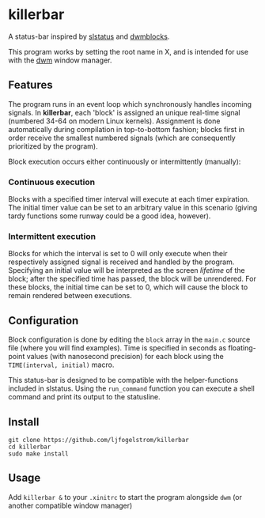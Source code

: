 # killerbar

A status-bar inspired by [slstatus](https://suckless.org/tools/sltatus) and [dwmblocks](https://github.com/torrinfail/dwmblocks).

This program works by setting the root name in X, and is intended for use with the [dwm](https://suckless.org/dwm) window manager.

## Features
The program runs in an event loop which synchronously handles incoming signals. In **killerbar**, each 'block' is assigned an unique real-time signal (numbered 34-64 on modern Linux kernels). Assignment is done automatically during compilation in top-to-bottom fashion; blocks first in order receive the smallest numbered signals (which are consequently prioritized by the program).

Block execution occurs either continuously or intermittently (manually):
### Continuous execution
Blocks with a specified timer interval will execute at each timer expiration. The initial timer value can be set to an arbitrary value in this scenario (giving tardy functions some runway could be a good idea, however).
### Intermittent execution
Blocks for which the interval is set to 0 will only execute when their respectively assigned signal is received and handled by the program. Specifying an initial value will be interpreted as the screen _lifetime_ of the block; after the specified time has passed, the block will be unrendered. For these blocks, the initial time can be set to 0, which will cause the block to remain rendered between executions.

## Configuration
Block configuration is done by editing the `block` array in the `main.c` source file (where you will find examples). Time is specified in seconds as floating-point values (with nanosecond precision) for each block using the `TIME(interval, initial)` macro.

This status-bar is designed to be compatible with the helper-functions included in slstatus. Using the `run_command` function you can execute a shell command and print its output to the statusline.

## Install
`git clone https://github.com/ljfogelstrom/killerbar`\
`cd killerbar`\
`sudo make install`

## Usage
Add
`killerbar &`
to your `.xinitrc` to start the program alongside `dwm` (or another compatible window manager)
